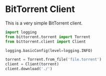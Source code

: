 # BitTorrent Client

This is a very simple BitTorrent client.


```python
import logging
from bittorrent.torrent import Torrent
from bittorrent.client import Client

logging.basicConfig(level=logging.INFO)

torrent = Torrent.from_file('file.torrent')
client = Client(torrent)
client.download('./')
```
